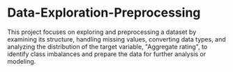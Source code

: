 # Data-Exploration-Preprocessing
This project focuses on exploring and preprocessing a dataset by examining its structure, handling missing values, converting data types, and analyzing the distribution of the target variable, "Aggregate rating", to identify class imbalances and prepare the data for further analysis or modeling.
